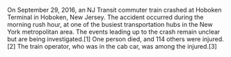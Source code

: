 On September 29, 2016, an NJ Transit commuter train crashed at Hoboken Terminal in Hoboken, New Jersey. The accident occurred during the morning rush hour, at one of the busiest transportation hubs in the New York metropolitan area. The events leading up to the crash remain unclear but are being investigated.[1] One person died, and 114 others were injured.[2] The train operator, who was in the cab car, was among the injured.[3]
